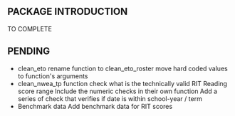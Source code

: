 ## PACKAGE INTRODUCTION
TO COMPLETE

## PENDING
* clean_eto
rename function to clean_eto_roster
move hard coded values to function's arguments
* clean_nwea_tp function
check what is the technically valid RIT Reading score range
Include the numeric checks in their own function
Add a series of check that verifies if date is within school-year / term
* Benchmark data
Add benchmark data for RIT scores
